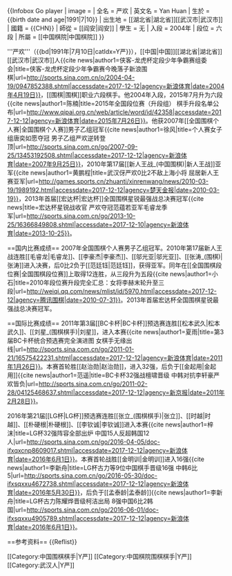 {{Infobox Go player
| image = 
| 全名 = 严欢
| 英文名 = Yan Huan
| 生於 = {{birth date and age|1991|7|10}}
| 出生地 = [[湖北省|湖北省]][[武汉市|武汉市]]
| 國籍 = {{CHN}}
| 師從 = [[阎安|阎安]]
| 學生 = 无
| 入段 = 2004年
| 段位 = 六段
| 所屬 = [[中国棋院|中国棋院]]
}}

'''严欢'''（{{bd|1991年|7月10日|catIdx=Y严}}），[[中国|中国]][[湖北省|湖北省]][[武汉市|武汉市]]人<ref name="bio">{{cite news|author1=侠客-龙虎杯定段少年争霸赛组委会|title=侠客-龙虎杯定段少年争霸赛今晚落子新浪围棋|url=http://sports.sina.com.cn/o/2004-04-19/0947852388.shtml|accessdate=2017-12-12|agency=新浪体育|date=2004年4月19日}}</ref>，[[围棋|围棋]]职业六段棋手。他2004年入段，2015年7月升为六段<ref name="2015段位赛">{{cite news|author1=陈楠|title=2015年全国段位赛（升段组） 棋手升段名单公布|url=http://www.qipai.org.cn/web/article/word/id/42358|accessdate=2017-12-12|agency=新浪体育|date=2015年7月26日}}</ref>。他获2007年[[全国围棋个人赛|全国围棋个人赛]]男子乙组冠军<ref name="2007个人赛">{{cite news|author1=徐风|title=个人赛女子组唐奕如愿夺冠 男子乙组严欢逆转登顶|url=http://sports.sina.com.cn/go/2007-09-25/13453192508.shtml|accessdate=2017-12-12|agency=新浪体育|date=2007年9月25日}}</ref>，2010年第17届[[新人王战_(中国围棋)|新人王战]]亚军<ref name="2010新人王">{{cite news|author1=黄鹏程|title=武汉伢严欢0比2不敌上海小将 屈居新人王赛亚军|url=http://games.sports.cn/zhuanti/xinrenwang/news/2010-03-19/1989192.html|accessdate=2017-12-12|agency=楚天金报|date=2010-03-19}}</ref>，2013年首届[[宏达杯|宏达杯]]全国围棋星锐最强战总决赛冠军<ref name="2013宏达杯总决赛">{{cite news|title=宏达杯星锐战收官 严欢夺冠范蕴若亚军毛睿龙季军|url=http://sports.sina.com.cn/go/2013-10-25/16366849808.shtml|accessdate=2017-12-10|agency=新浪体育|date=2013-10-25}}</ref>。

==国内比赛成绩==
2007年全国围棋个人赛男子乙组冠军。2010年第17届新人王战连胜[[毛睿龙|毛睿龙]]、[[李豪杰|李豪杰]]、[[邬光亚|邬光亚]]、[[张涛_(围棋)|张涛]]进入决赛，后0比2负于[[范廷钰|范廷钰]]，获得亚军。同年在[[全国围棋段位赛|全国围棋段位赛]]上取得12连胜，从三段升为五段<ref name="2010段位赛">{{cite news|author1=小石|title=2010年段位赛升段完全汇总：女将李赫末轮升至三段|url=http://weiqi.qq.com/news/mlist/id/5970.html|accessdate=2017-12-12|agency=腾讯围棋|date=2010-07-31}}</ref>。2013年首届宏达杯全国围棋星锐最强战总决赛冠军。

==国际比赛成绩==
2011年第3届[[BC卡杯|BC卡杯]]预选赛连胜[[松本武久|松本武久]]、[[刘星_(围棋棋手)|刘星]]，进入本赛<ref name="2011BC卡杯预选">{{cite news|author1=夏雨|title=第3届BC卡杯统合预选赛完全演进图 女棋手无缘出线|url=http://sports.sina.com.cn/go/2011-01-21/16575422231.shtml|accessdate=2017-12-12|agency=新浪体育|date=2011年1月26日}}</ref>。本赛首轮胜[[赵治勋|赵治勋]]，进入32强，后负于[[金起用|金起用]]<ref name="2011BC卡杯32强">{{cite news|author1=范遥|title=BC卡杯32强战檀啸晋级 中韩对抗李轩豪严欢皆负|url=http://sports.sina.com.cn/go/2011-02-28/04125468637.shtml|accessdate=2017-12-12|agency=新京报|date=2011年2月28日}}</ref>。

2016年第21届[[LG杯|LG杯]]预选赛连胜[[张立_(围棋棋手)|张立]]、[[时越|时越]]、[[朴硬根|朴硬根]]、[[李钦诚|李钦诚]]进入本赛<ref name="2016LG杯预选">{{cite news|author1=梓沫|title=LG杯32强阵容全部出炉 中国15人反超韩国12人|url=http://sports.sina.com.cn/go/2016-04-05/doc-ifxqxcnp8609017.shtml|accessdate=2017-12-12|agency=新浪体育|date=2016年6月1日}}</ref>。本赛首轮战胜[[金明训|金明训]]进入16强<ref name="2016LG杯32强">{{cite news|author1=李新舟|title=LG杯古力等9位中国棋手晋级16强 中韩6比5|url=http://sports.sina.com.cn/go/2016-05-30/doc-ifxsqxxu4672738.shtml|accessdate=2017-12-12|agency=新浪体育|date=2016年5月30日}}</ref>，后负于[[孟泰龄|孟泰龄]]<ref name="2016LG杯16强">{{cite news|author1=李新舟|title=LG杯古力陈耀烨晋级柯洁出局 8强中国6比2韩国|url=http://sports.sina.com.cn/go/2016-06-01/doc-ifxsqxxu4905789.shtml|accessdate=2017-12-12|agency=新浪体育|date=2016年6月1日}}</ref>。

==参考资料==
{{Reflist}}

[[Category:中国围棋棋手|Y严]]
[[Category:中国棋院围棋棋手|Y严]]
[[Category:武汉人|Y严]]